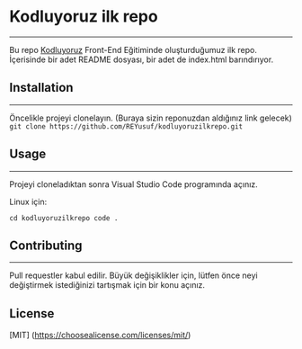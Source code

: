# Kodluyoruz ilk repo
***
Bu repo [Kodluyoruz](https://kodluyoruz.org) Front-End Eğitiminde oluşturduğumuz ilk repo. İçerisinde bir adet README dosyası, bir adet de index.html barındırıyor.
![]()

## Installation
***
Öncelikle projeyi clonelayın. (Buraya sizin reponuzdan aldığınız link gelecek)
` git clone https://github.com/REYusuf/kodluyoruzilkrepo.git `

## Usage

***

Projeyi cloneladıktan sonra Visual Studio Code programında açınız.

Linux için:

` cd kodluyoruzilkrepo
code . `

## Contributing
 
 ---
 Pull requestler kabul edilir. Büyük değişiklikler için, lütfen önce neyi değiştirmek istediğinizi tartışmak için bir konu açınız.

 ## License
 [MIT] (https://choosealicense.com/licenses/mit/)

